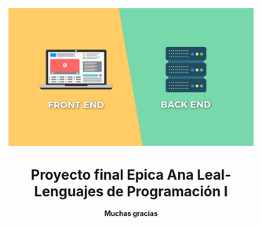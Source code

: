 <div align="center">

<img alt="/readme img.pngreadme img.png" src="readme.png" width="500">

# Proyecto final Epica Ana Leal-  Lenguajes de Programación I 


**Muchas gracias**
</div>